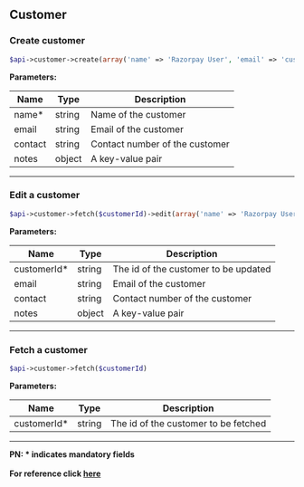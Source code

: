 ## Customer

### Create customer
```php
$api->customer->create(array('name' => 'Razorpay User', 'email' => 'customer@razorpay.com','contact'=>'9123456780','notes'=> array('notes_key_1'=> 'Tea, Earl Grey, Hot','notes_key_2'=> 'Tea, Earl Grey… decaf'));
```

**Parameters:**

| Name          | Type        | Description                                 |
|---------------|-------------|---------------------------------------------|
| name*          | string      | Name of the customer                        |
| email        | string      | Email of the customer                       |
| contact      | string      | Contact number of the customer              |
| notes         | object      | A key-value pair                            |

-------------------------------------------------------------------------------------------------------
### Edit a customer
```php
$api->customer->fetch($customerId)->edit(array('name' => 'Razorpay User', 'email' => 'customer@razorpay.com','notes'=> array('notes_key_1'=> 'Tea, Earl Grey, Hot','notes_key_2'=> 'Tea, Earl Grey… decaf')));
```

**Parameters:**

| Name          | Type        | Description                                 |
|---------------|-------------|---------------------------------------------|
| customerId*          | string      | The id of the customer to be updated  |
| email        | string      | Email of the customer                       |
| contact      | string      | Contact number of the customer              |
| notes         | object      | A key-value pair                            |

-------------------------------------------------------------------------------------------------------

### Fetch a customer
```php
$api->customer->fetch($customerId)
```

**Parameters:**

| Name          | Type        | Description                                 |
|---------------|-------------|---------------------------------------------|
| customerId*          | string      | The id of the customer to be fetched  |

-------------------------------------------------------------------------------------------------------

**PN: * indicates mandatory fields**
<br>
<br>
**For reference click [here](https://razorpay.com/docs/api/customers/)**
